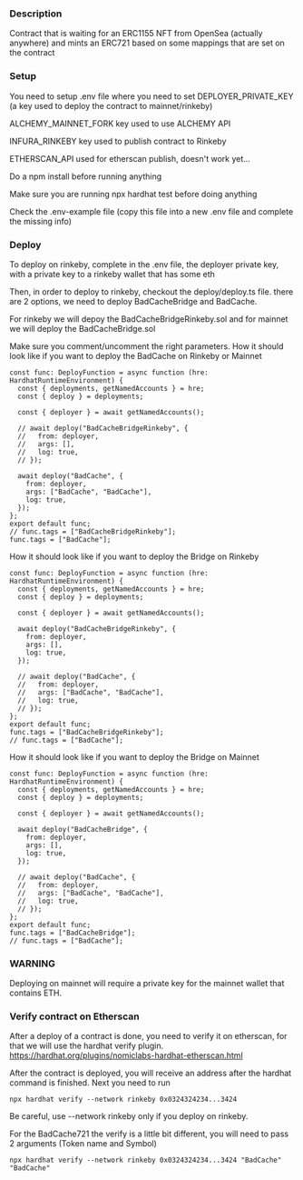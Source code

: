 ### Description

Contract that is waiting for an ERC1155 NFT from OpenSea (actually anywhere) and mints an ERC721 based on some mappings that are set on the contract

### Setup

You need to setup .env file where you need to set DEPLOYER_PRIVATE_KEY (a key used to deploy the contract to mainnet/rinkeby)

ALCHEMY_MAINNET_FORK key used to use ALCHEMY API

INFURA_RINKEBY key used to publish contract to Rinkeby

ETHERSCAN_API used for etherscan publish, doesn't work yet...

Do a npm install before running anything

Make sure you are running npx hardhat test before doing anything

Check the .env-example file (copy this file into a new .env file and complete the missing info)

### Deploy

To deploy on rinkeby, complete in the .env file, the deployer private key, with a private key to a rinkeby wallet that has some eth

Then, in order to deploy to rinkeby, checkout the deploy/deploy.ts file. there are 2 options, we need to deploy BadCacheBridge and
BadCache. 

For rinkeby we will depoy the BadCacheBridgeRinkeby.sol and for mainnet we will deploy the BadCacheBridge.sol

Make sure you comment/uncomment the right parameters. 
How it should look like if you want to deploy the BadCache on Rinkeby or Mainnet
```
const func: DeployFunction = async function (hre: HardhatRuntimeEnvironment) {
  const { deployments, getNamedAccounts } = hre;
  const { deploy } = deployments;

  const { deployer } = await getNamedAccounts();

  // await deploy("BadCacheBridgeRinkeby", {
  //   from: deployer,
  //   args: [],
  //   log: true,
  // });

  await deploy("BadCache", {
    from: deployer,
    args: ["BadCache", "BadCache"],
    log: true,
  });
};
export default func;
// func.tags = ["BadCacheBridgeRinkeby"];
func.tags = ["BadCache"];
```
How it should look like if you want to deploy the Bridge on Rinkeby
```
const func: DeployFunction = async function (hre: HardhatRuntimeEnvironment) {
  const { deployments, getNamedAccounts } = hre;
  const { deploy } = deployments;

  const { deployer } = await getNamedAccounts();

  await deploy("BadCacheBridgeRinkeby", {
    from: deployer,
    args: [],
    log: true,
  });

  // await deploy("BadCache", {
  //   from: deployer,
  //   args: ["BadCache", "BadCache"],
  //   log: true,
  // });
};
export default func;
func.tags = ["BadCacheBridgeRinkeby"];
// func.tags = ["BadCache"];
```

How it should look like if you want to deploy the Bridge on Mainnet

```
const func: DeployFunction = async function (hre: HardhatRuntimeEnvironment) {
  const { deployments, getNamedAccounts } = hre;
  const { deploy } = deployments;

  const { deployer } = await getNamedAccounts();

  await deploy("BadCacheBridge", {
    from: deployer,
    args: [],
    log: true,
  });

  // await deploy("BadCache", {
  //   from: deployer,
  //   args: ["BadCache", "BadCache"],
  //   log: true,
  // });
};
export default func;
func.tags = ["BadCacheBridge"];
// func.tags = ["BadCache"];
```

### WARNING
Deploying on mainnet will require a private key for the mainnet wallet that contains ETH.

### Verify contract on Etherscan
After a deploy of a contract is done, you need to verify it on etherscan, for that we will use the hardhat verify plugin.
https://hardhat.org/plugins/nomiclabs-hardhat-etherscan.html 

After the contract is deployed, you will receive an address after the hardhat command is finished. Next you need to run
```
npx hardhat verify --network rinkeby 0x0324324234...3424
```

Be careful, use --network rinkeby only if you deploy on rinkeby.

For the BadCache721 the verify is a little bit different, you will need to pass 2 arguments (Token name and Symbol)

```
npx hardhat verify --network rinkeby 0x0324324234...3424 "BadCache" "BadCache"
```
